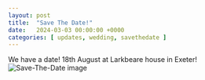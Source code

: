```yaml
---
layout: post
title:  "Save The Date!"
date:   2024-03-03 00:00:00 +0000
categories: [ updates, wedding, savethedate ]
---
```


We have a date!
18th August at Larkbeare house in Exeter!
![Save-The-Date image](/assets/img/savethedate.jpg)